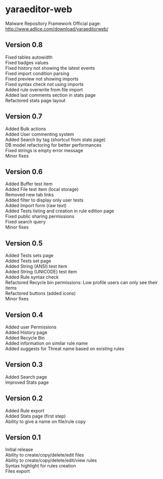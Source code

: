 yaraeditor-web
============

Malware Repository Framework
Official page: http://www.adlice.com/download/yaraeditorweb/

## Version 0.8
Fixed tables autowidth  
Fixed badges values  
Fixed history not showing the latest events  
Fixed import condition parsing  
Fixed preview not showing imports  
Fixed syntax check not using imports  
Added rule overwrite from file import  
Added last comments section in stats page  
Refactored stats page layout  

## Version 0.7
Added Bulk actions  
Added User commenting system  
Added Search by tag (shortcut from stats page)  
DB model refactoring for better performances  
Fixed strings is empty error message  
Minor fixes  

## Version 0.6
Added Buffer test item  
Added File test item (local storage)  
Removed new tab links  
Added filter to display only user tests  
Added Import form (raw text)  
Added Tests listing and creation in rule edition page  
Fixed public sharing permissions  
Fixed search query  
Minor fixes  

## Version 0.5
Added Tests sets page  
Added Tests set page  
Added String (ANSI) test item  
Added String (UNICODE) test item  
Added Rule syntax check  
Refactored Recycle bin permissions: Low profile users can only see their items  
Refactored buttons (added icons)  
Minor fixes  

## Version 0.4
Added user Permissions  
Added History page  
Added Recycle Bin  
Added information on similar rule name  
Added suggests for Threat name based on existing rules  

## Version 0.3
Added Search page  
Improved Stats page  

## Version 0.2
Added Rule export  
Added Stats page (first step)  
Ability to give a name on file/rule copy  

## Version 0.1
Initial release  
Ability to create/copy/delete/edit files  
Ability to create/copy/delete/edit/view rules  
Syntax highlight for rules creation  
Files export  
